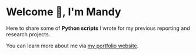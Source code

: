<h1 align="left">Welcome 👋, I'm Mandy</h1>

Here to share some of <b>Python scripts</b> I wrote for my previous reporting and research projects.

<p align="left">You can learn more about me via <a href="https://manyunzou.github.io/">my portfolio website</a>.</p>
